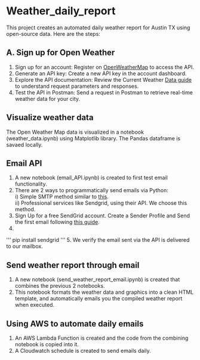 # Weather_daily_report
This project creates an automated daily weather report for Austin TX using open-source data. Here are the steps:

## A. Sign up for Open Weather
1. Sign up for an account: Register on [OpenWeatherMap](https://openweathermap.org/) to access the API.
2. Generate an API key: Create a new API key in the account dashboard.
3. Explore the API documentation: Review the Current Weather [Data guide](https://openweathermap.org/current) to understand request parameters and responses.
4. Test the API in Postman: Send a request in Postman to retrieve real-time weather data for your city.

## Visualize weather data
The Open Weather Map data is visualized in a notebook (weather_data.ipynb) using Matplotlib library. The Pandas dataframe is savaed locally.

## Email API
1. A new notebook (email_API.ipynb) is created to first test email functionality.
2. There are 2 ways to programmatically send emails via Python:  
   i) Simple SMTP method similar to [this](https://stackabuse.com/how-to-send-emails-with-gmail-using-python/).  
   ii) Professional services like Sendgrid, using their API. We choose this method.
3. Sign Up for a free SendGrid account. Create a Sender Profile and Send the first email following [this guide](https://app.sendgrid.com/guide/integrate).
4.
'''
pip install sendgrid
   '''
5. We verify the email sent via the API is delivered to our mailbox.

## Send weather report through email
1. A new notebook (send_weather_report_email.ipynb) is created that combines the previous 2 notebooks.
2. This notebook formats the weather data and graphics into a clean HTML template, and automatically emails you the compiled weather report when executed.

## Using AWS to automate daily emails
1. An AWS Lambda Function is created and the code from the combining notebook is copied into it.
2. A Cloudwatch schedule is created to send emails daily.

